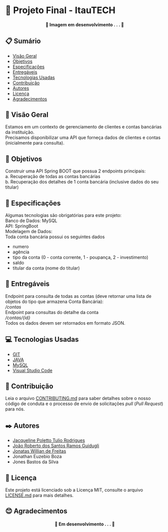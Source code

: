 # 🚀 Projeto Final - ItauTECH

<h4 align="center"> 
	🚧  Imagem em desenvolvimento . . . 🚧
</h4>

## 📋 Sumário
* [Visão Geral](visão-geral)
* [Objetivos](objetivos)
* [Especificações](especificações)
* [Entregáveis](entregáveis)
* [Tecnologias Usadas](tecnologias-usadas)
* [Contribuição](contribuição)
* [Autores](autores)
* [Licença](licença)
* [Agradecimentos](agradecimentos)

## 📌 Visão Geral
Estamos em um contexto de gerenciamento de clientes e contas bancárias da instituição. <br>
Precisamos disponibilizar uma API que forneça dados de clientes e contas (inicialmente para
consulta).

## 📌 Objetivos
Construir uma API Spring BOOT que possua 2 endpoints principais: <br>
a. Recuperação de todas as contas bancárias <br>
b. Recuperação dos detalhes de 1 conta bancária (inclusive dados do seu titular)

## 📌 Especificações
Algumas tecnologias são obrigatórias para este projeto: <br>
Banco de Dados: MySQL <br>
API: SpringBoot <br>
Modelagem de Dados: <br>
Toda conta bancária possui os seguintes dados <br>
* numero
* agência
* tipo da conta (0 - conta corrente, 1 - poupança, 2 - investimento)
* saldo
* titular da conta (nome do titular)

## 📌 Entregáveis
Endpoint para consulta de todas as contas (deve retornar uma lista de objetos do tipo
que armazena Conta Bancária): <br>
*/contas*<br>
Endpoint para consultas do detalhe da conta <br>
*/contas/{id}*<br>
Todos os dados devem ser retornados em formato JSON.

## 💻 Tecnologias Usadas
- [GIT](https://git-scm.com/downloads)
- [JAVA](https://www.java.com/pt-BR/download/)
- [MySQL](https://www.mysql.com/downloads/)
- [Visual Studio Code](https://code.visualstudio.com/)

## 🤝 Contribuição
Leia o arquivo [CONTRIBUTING.md](CONTRIBUTING.md) para saber detalhes sobre o nosso código de conduta e o processo de envio de solicitações *pull* (*Pull Request*) para nós.

## ✒️ Autores
- [Jacqueline Poletto Tulio Rodrigues](https://github.com/jacquepoletto)
- [João Roberto dos Santos Ramos Guidugli](https://github.com/engjobe)
- [Jonatas Willian de Freitas](https://github.com/jonataswf)
- Jonathan Euzebio Boza
- Jones Bastos da Silva

## 📄 Licença
Este projeto está licenciado sob a Licença MIT, consulte o arquivo [LICENSE.md](LICENSE.md) para mais detalhes.

## 😊 Agradecimentos
<h4 align="center"> 
	🚧  Em desenvolvimento . . . 🚧
</h4>
